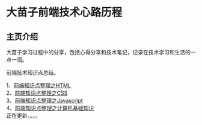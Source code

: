 # 大苗子前端技术心路历程


## 主页介绍

大苗子学习过程中的分享，包括心得分享和技术笔记，记录在技术学习和生活的一点一滴。

前端技术知识点总结。

1、[前端知识点整理之HTML](https://github.com/damiaozi/wuyuanmiao/html.md)<br/>
2、[前端知识点整理之CSS](https://github.com/damiaozi/wuyuanmiao/css.md)<br/>
3、[前端知识点整理之Javascript](https://github.com/damiaozi/wuyuanmiao/javascript.md)<br/>
4、[前端知识点整理之计算机基础知识](https://github.com/damiaozi/wuyuanmiao/basic.md)<br/>
正在更新。。。。 







